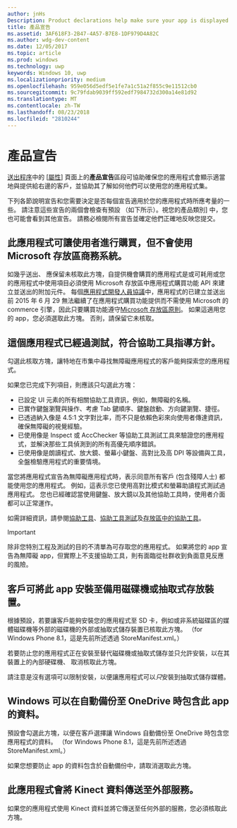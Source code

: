 ```yaml
---
author: jnHs
Description: Product declarations help make sure your app is displayed appropriately in the Microsoft Store and offered to the right set of customers.
title: 產品宣告
ms.assetid: 3AF618F3-2B47-4A57-B7E8-1DF979D4A82C
ms.author: wdg-dev-content
ms.date: 12/05/2017
ms.topic: article
ms.prod: windows
ms.technology: uwp
keywords: Windows 10, uwp
ms.localizationpriority: medium
ms.openlocfilehash: 959e056d5edf5e1fe7a1c51a2f855c9e11512cb0
ms.sourcegitcommit: 9c79fdab9039ff592edf7984732d300a14e81d92
ms.translationtype: MT
ms.contentlocale: zh-TW
ms.lasthandoff: 08/23/2018
ms.locfileid: "2810244"
---
```

# <a name="product-declarations"></a>產品宣告

[送出程序](app-submissions.md)中的 [[屬性](enter-app-properties.md)] 頁面上的**產品宣告**區段可協助確保您的應用程式會顯示適當地與提供給右邊的客戶，並協助其了解如何他們可以使用您的應用程式集。

下列各節說明宣告和您需要決定是否每個宣告適用於您的應用程式時所應考量的一些。 請注意這些宣告的兩個會檢查有預設 （如下所示）。視您的產品類別] 中，您也可能會看到其他宣告。 請務必檢閱所有宣告並確定他們正確地反映您提交。

## <a name="this-app-allows-users-to-make-purchases-but-does-not-use-the-microsoft-store-commerce-system"></a>此應用程式可讓使用者進行購買，但不會使用 Microsoft 存放區商務系統。

如幾乎送出、 應保留未核取此方塊，自提供機會購買的應用程式是或可耗用或您的應用程式中使用項目必須使用 Microsoft 存放區中應用程式購買功能 API 來建立並送出的附加元件。 每個[應用程式開發人員協議](https://docs.microsoft.com/legal/windows/agreements/app-developer-agreement)中，應用程式的已建立並送出前 2015 年 6 月 29 無法繼續了在應用程式購買功能提供而不需使用 Microsoft 的 commerce 引擎，因此只要購買功能遵守[Microsoft 存放區原則](https://docs.microsoft.com/legal/windows/agreements/store-policies#108-financial-transactions)。 如果這適用您的 app，您必須選取此方塊。 否則，請保留它未核取。

## <a name="this-app-has-been-tested-to-meet-accessibility-guidelines"></a>這個應用程式已經過測試，符合協助工具指導方針。

勾選此核取方塊，讓特地在市集中尋找無障礙應用程式的客戶能夠探索您的應用程式。

如果您已完成下列項目，則應該只勾選此方塊：

-   已設定 UI 元素的所有相關協助工具資訊，例如，無障礙的名稱。
-   已實作鍵盤瀏覽與操作、考慮 Tab 鍵順序、鍵盤啟動、方向鍵瀏覽、捷徑。
-   已透過納入像是 4.5:1 文字對比率，而不只是依賴色彩來向使用者傳達資訊，確保無障礙的視覺經驗。
-   已使用像是 Inspect 或 AccChecker 等協助工具測試工具來驗證您的應用程式，並解決那些工具偵測到的所有高優先順序錯誤。
-   已使用像是朗讀程式、放大鏡、螢幕小鍵盤、高對比及高 DPI 等設備與工具，全盤檢驗應用程式的重要情境。

當您將應用程式宣告為無障礙應用程式時，表示同意所有客戶 (包含殘障人士) 都能使用您的應用程式。 例如，這表示您已使用高對比模式和螢幕助讀程式測試過應用程式。 您也已經確認當使用鍵盤、放大鏡以及其他協助工具時，使用者介面都可以正常運作。

如需詳細資訊，請參閱[協助工具](../design/accessibility/accessibility.md)、[協助工具測試](../design/accessibility/accessibility-testing.md)及[存放區中的協助工具](../design/accessibility/accessibility-in-the-store.md)。

> [!IMPORTANT]
> 除非您特別工程及測試的目的不清單為可存取您的應用程式。 如果將您的 app 宣告為無障礙 app，但實際上不支援協助工具，則有面臨從社群收到負面意見反應的風險。

## <a name="customers-can-install-this-app-to-alternate-drives-or-removable-storage"></a>客戶可將此 app 安裝至備用磁碟機或抽取式存放裝置。

根據預設，若要讓客戶能夠安裝您的應用程式至 SD 卡，例如或非系統磁碟區的媒體磁碟機等外部的磁碟機的外部或抽取式儲存裝置已核取此方塊。 （for Windows Phone 8.1，這是先前所述透過 StoreManifest.xml。）

若要防止您的應用程式正在安裝至替代磁碟機或抽取式儲存並只允許安裝，以在其裝置上的內部硬碟機、 取消核取此方塊。

請注意是沒有選項可以限制安裝，以便讓應用程式可以*只*安裝到抽取式儲存媒體。


## <a name="windows-can-include-this-apps-data-in-automatic-backups-to-onedrive"></a>Windows 可以在自動備份至 OneDrive 時包含此 app 的資料。

預設會勾選此方塊，以便在客戶選擇讓 Windows 自動備份至 OneDrive 時包含您應用程式的資料。 （for Windows Phone 8.1，這是先前所述透過 StoreManifest.xml。）

如果您想要防止 app 的資料包含於自動備份中，請取消選取此方塊。


## <a name="this-app-sends-kinect-data-to-external-services"></a>此應用程式會將 Kinect 資料傳送至外部服務。 

如果您的應用程式使用 Kinect 資料並將它傳送至任何外部的服務，您必須核取此方塊。



 

 

 





